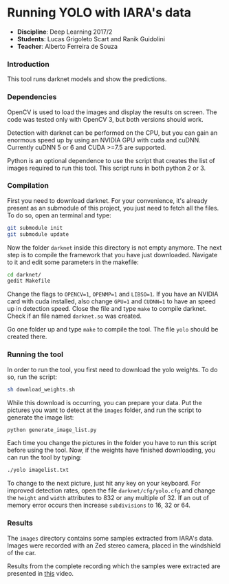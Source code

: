 # Running YOLO with IARA's data


 - **Discipline**: Deep Learning 2017/2
 - **Students**: Lucas Grigoleto Scart and Ranik Guidolini
 - **Teacher**: Alberto Ferreira de Souza

### Introduction

This tool runs darknet models and show the predictions. 

### Dependencies

OpenCV is used to load the images and display the results on screen. 
The code was tested only with OpenCV 3, but both versions should work. 

Detection with darknet can be performed on the CPU, but you can gain an enormous speed up by using an NVIDIA GPU with cuda and cuDNN. 
Currently cuDNN 5 or 6 and CUDA >=7.5 are supported.

Python is an optional dependence to use the script that creates the list of images required to run this tool.
This script runs in both python 2 or 3.

### Compilation

First you need to download darknet. For your convenience, it's already present as an submodule of this project, you just need to fetch all the files.
To do so, open an terminal and type:

```bash
git submodule init
git submodule update
```

Now the folder `darknet` inside this directory is not empty anymore. The next step is to compile the framework that you have just downloaded.
Navigate to it and edit some parameters in the makefile:

```bash
cd darknet/
gedit Makefile
```
Change the flags to `OPENCV=1`, `OPENMP=1` and `LIBSO=1`. 
If you have an NVIDIA card with cuda installed, also change `GPU=1` and `CUDNN=1` to have an speed up in detection speed.
Close the file and type `make` to compile darknet. Check if an file named `darknet.so` was created.

Go one folder up and type `make` to compile the tool. The file `yolo` should be created there.

### Running the tool

In order to run the tool, you first need to download the yolo weights. 
To do so, run the script:

```bash
sh download_weights.sh
```

While this download is occurring, you can prepare your data. 
Put the pictures you want to detect at the `images` folder, and run the script to generate the image list:

```bash
python generate_image_list.py
```

Each time you change the pictures in the folder you have to run this script before using the tool.
Now, if the weights have finished downloading, you can run the tool by typing:

```bash
./yolo imagelist.txt
```

To change to the next picture, just hit any key on your keyboard. For improved detection rates, open the file `darknet/cfg/yolo.cfg` and change the `height` and `width` attributes to 832 or any multiple of 32. If an out of memory error occurs then increase `subdivisions` to 16, 32 or 64.

### Results

The `images` directory contains some samples extracted from IARA's data. 
Images were recorded with an Zed stereo camera, placed in the windshield of the car.

Results from the complete recording which the samples were extracted are presented in [this](https://youtu.be/sPyi6hcI16w) video.